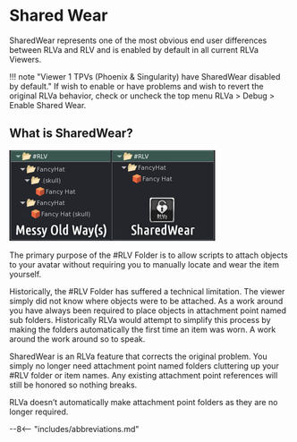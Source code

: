 # Shared Wear

SharedWear represents one of the most obvious end user differences between RLVa and RLV and is enabled by default in all current RLVa Viewers.

!!! note "Viewer 1 TPVs (Phoenix & Singularity) have SharedWear disabled by default."
    If wish to enable or have problems and wish to revert the original RLVa behavior, check or uncheck the top menu RLVa > Debug > Enable Shared Wear.

## What is SharedWear?

![Shared Wear ><](./shared_wear/sharedwear_rlvfolder.png)

The primary purpose of the #RLV Folder is to allow scripts to attach objects to your avatar without requiring you to manually locate and wear the item yourself.

Historically, the #RLV Folder has suffered a technical limitation. The viewer simply did not know where objects were to be attached. As a work around you have always been required to place objects in attachment point named sub folders. Historically RLVa would attempt to simplify this process by making the folders automatically the first time an item was worn. A work around the work around so to speak.

SharedWear is an RLVa feature that corrects the original problem. You simply no longer need attachment point named folders cluttering up your #RLV folder or item names. Any existing attachment point references will still be honored so nothing breaks.

RLVa doesn’t automatically make attachment point folders as they are no longer required.

--8<-- "includes/abbreviations.md"
